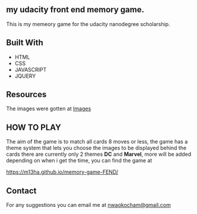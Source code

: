 ## my udacity front end memory game.

This is my memeory game for the udacity nanodegree scholarship.


## Built With

* HTML
* CSS
* JAVASCRIPT
* JQUERY

## Resources

The images were gotten at [Images](https://images.google.com "Images")


## HOW TO PLAY

The aim of the game is to match all cards 8 moves or less, the game has a theme system that lets you choose the images to be displayed behind the cards there are currently only 2 themes **DC** and **Marvel**, more will be added depending on when i get the time, you can find the game at 

https://m13ha.github.io/memory-game-FEND/


## Contact

For any suggestions you can email me at nwaokocham@gmail.com
